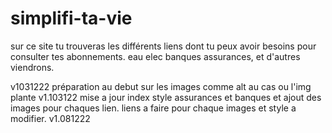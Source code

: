 # simplifi-ta-vie
sur ce site tu trouveras les différents liens dont tu peux avoir besoins pour consulter tes abonnements.
eau elec banques assurances, et d'autres viendrons.

v1031222
préparation au debut sur les images comme alt au cas ou l'img plante
v1.103122
mise a jour index style assurances et banques et ajout des images pour chaques lien.
liens a faire pour chaque images et style a modifier.
v1.081222